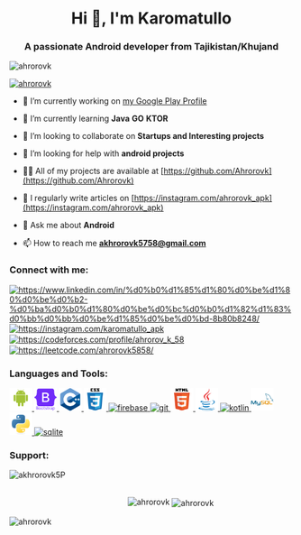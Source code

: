 <h1 align="center">Hi 👋, I'm Karomatullo</h1>
<h3 align="center">A passionate Android developer from Tajikistan/Khujand</h3>

<p align="left"> <img src="https://komarev.com/ghpvc/?username=ahrorovk&label=Profile%20views&color=0e75b6&style=flat" alt="ahrorovk" /> </p>

<p align="left"> <a href="https://github.com/ryo-ma/github-profile-trophy"><img src="https://github-profile-trophy.vercel.app/?username=ahrorovk" alt="ahrorovk" /></a> </p>

- 🔭 I’m currently working on [my Google Play Profile](https://play.google.com/store/apps/dev?id=5972344736553768426)

- 🌱 I’m currently learning **Java** **GO** **KTOR**

- 👯 I’m looking to collaborate on **Startups and Interesting projects**

- 🤝 I’m looking for help with **android projects**

- 👨‍💻 All of my projects are available at [https://github.com/Ahrorovk](https://github.com/Ahrorovk)

- 📝 I regularly write articles on [https://instagram.com/ahrorovk_apk](https://instagram.com/ahrorovk_apk)

- 💬 Ask me about **Android**

- 📫 How to reach me **akhrorovk5758@gmail.com**

<h3 align="left">Connect with me:</h3>
<p align="left">
<a href="https://www.linkedin.com/in/ahrorov-karomatullokhon-8b80b8248/" target="blank"><img align="center" src="https://raw.githubusercontent.com/rahuldkjain/github-profile-readme-generator/master/src/images/icons/Social/linked-in-alt.svg" alt="https://www.linkedin.com/in/%d0%b0%d1%85%d1%80%d0%be%d1%80%d0%be%d0%b2-%d0%ba%d0%b0%d1%80%d0%be%d0%bc%d0%b0%d1%82%d1%83%d0%bb%d0%bb%d0%be%d1%85%d0%be%d0%bd-8b80b8248/" height="30" width="40" /></a>
<a href="https://instagram.com/https://instagram.com/karomatullo_apk" target="blank"><img align="center" src="https://raw.githubusercontent.com/rahuldkjain/github-profile-readme-generator/master/src/images/icons/Social/instagram.svg" alt="https://instagram.com/karomatullo_apk" height="30" width="40" /></a>
<a href="https://codeforces.com/profile/https://codeforces.com/profile/ahrorov_k_58" target="blank"><img align="center" src="https://raw.githubusercontent.com/rahuldkjain/github-profile-readme-generator/master/src/images/icons/Social/codeforces.svg" alt="https://codeforces.com/profile/ahrorov_k_58" height="30" width="40" /></a>
<a href="https://www.leetcode.com/https://leetcode.com/ahrorovk5858/" target="blank"><img align="center" src="https://raw.githubusercontent.com/rahuldkjain/github-profile-readme-generator/master/src/images/icons/Social/leet-code.svg" alt="https://leetcode.com/ahrorovk5858/" height="30" width="40" /></a>
</p>

<h3 align="left">Languages and Tools:</h3>
<p align="left"> <a href="https://developer.android.com" target="_blank" rel="noreferrer"> <img src="https://raw.githubusercontent.com/devicons/devicon/master/icons/android/android-original-wordmark.svg" alt="android" width="40" height="40"/> </a> <a href="https://getbootstrap.com" target="_blank" rel="noreferrer"> <img src="https://raw.githubusercontent.com/devicons/devicon/master/icons/bootstrap/bootstrap-plain-wordmark.svg" alt="bootstrap" width="40" height="40"/> </a> <a href="https://www.w3schools.com/cpp/" target="_blank" rel="noreferrer"> <img src="https://raw.githubusercontent.com/devicons/devicon/master/icons/cplusplus/cplusplus-original.svg" alt="cplusplus" width="40" height="40"/> </a> <a href="https://www.w3schools.com/css/" target="_blank" rel="noreferrer"> <img src="https://raw.githubusercontent.com/devicons/devicon/master/icons/css3/css3-original-wordmark.svg" alt="css3" width="40" height="40"/> </a> <a href="https://firebase.google.com/" target="_blank" rel="noreferrer"> <img src="https://www.vectorlogo.zone/logos/firebase/firebase-icon.svg" alt="firebase" width="40" height="40"/> </a> <a href="https://git-scm.com/" target="_blank" rel="noreferrer"> <img src="https://www.vectorlogo.zone/logos/git-scm/git-scm-icon.svg" alt="git" width="40" height="40"/> </a> <a href="https://www.w3.org/html/" target="_blank" rel="noreferrer"> <img src="https://raw.githubusercontent.com/devicons/devicon/master/icons/html5/html5-original-wordmark.svg" alt="html5" width="40" height="40"/> </a> <a href="https://www.java.com" target="_blank" rel="noreferrer"> <img src="https://raw.githubusercontent.com/devicons/devicon/master/icons/java/java-original.svg" alt="java" width="40" height="40"/> </a> <a href="https://kotlinlang.org" target="_blank" rel="noreferrer"> <img src="https://www.vectorlogo.zone/logos/kotlinlang/kotlinlang-icon.svg" alt="kotlin" width="40" height="40"/> </a> <a href="https://www.mysql.com/" target="_blank" rel="noreferrer"> <img src="https://raw.githubusercontent.com/devicons/devicon/master/icons/mysql/mysql-original-wordmark.svg" alt="mysql" width="40" height="40"/> </a> <a href="https://www.python.org" target="_blank" rel="noreferrer"> <img src="https://raw.githubusercontent.com/devicons/devicon/master/icons/python/python-original.svg" alt="python" width="40" height="40"/> </a> <a href="https://www.sqlite.org/" target="_blank" rel="noreferrer"> <img src="https://www.vectorlogo.zone/logos/sqlite/sqlite-icon.svg" alt="sqlite" width="40" height="40"/> </a> </p>


<h3 align="left">Support:</h3>
<p><a href="https://www.buymeacoffee.com/akhrorovk5P"> <img align="left" src="https://cdn.buymeacoffee.com/buttons/v2/default-yellow.png" height="50" width="210" alt="akhrorovk5P" /></a></p><br><br>


<p><img align="left" src="https://github-readme-stats.vercel.app/api/top-langs?username=ahrorovk&show_icons=true&locale=en&layout=compact" alt="ahrorovk" /></p>

<p>&nbsp;<img align="center" src="https://github-readme-stats.vercel.app/api?username=ahrorovk&show_icons=true&locale=en" alt="ahrorovk" /></p>

<p><img align="center" src="https://github-readme-streak-stats.herokuapp.com/?user=ahrorovk&" alt="ahrorovk" /></p>
